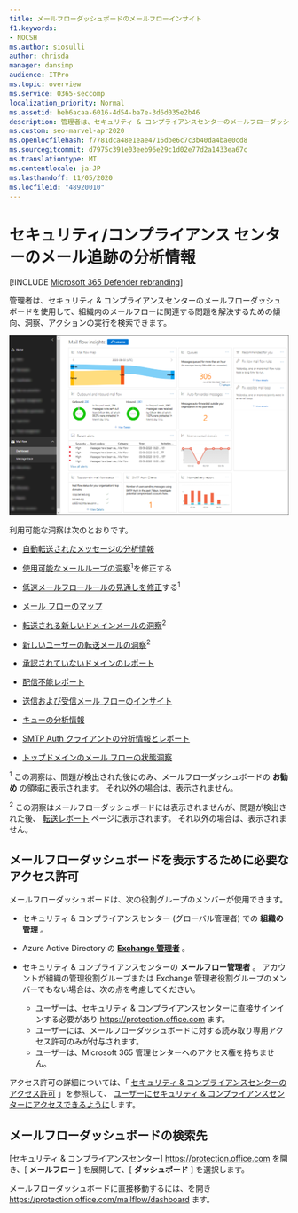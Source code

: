 ```yaml
---
title: メールフローダッシュボードのメールフローインサイト
f1.keywords:
- NOCSH
ms.author: siosulli
author: chrisda
manager: dansimp
audience: ITPro
ms.topic: overview
ms.service: O365-seccomp
localization_priority: Normal
ms.assetid: beb6acaa-6016-4d54-ba7e-3d6d035e2b46
description: 管理者は、セキュリティ & コンプライアンスセンターのメールフローダッシュボードで使用できる洞察およびレポートについて学習できます。
ms.custom: seo-marvel-apr2020
ms.openlocfilehash: f7781dca48e1eae4716dbe6c7c3b40da4bae0cd8
ms.sourcegitcommit: d7975c391e03eeb96e29c1d02e77d2a1433ea67c
ms.translationtype: MT
ms.contentlocale: ja-JP
ms.lasthandoff: 11/05/2020
ms.locfileid: "48920010"
---
```

# <a name="mail-flow-insights-in-the-security--compliance-center"></a>セキュリティ/コンプライアンス センターのメール追跡の分析情報

[!INCLUDE [Microsoft 365 Defender rebranding](../includes/microsoft-defender-for-office.md)]


管理者は、セキュリティ & コンプライアンスセンターのメールフローダッシュボードを使用して、組織内のメールフローに関連する問題を解決するための傾向、洞察、アクションの実行を検索できます。

![セキュリティ & コンプライアンスセンターのメールフローダッシュボード](../../media/mail-flow-dashboard-v2.png)

利用可能な洞察は次のとおりです。

- [自動転送されたメッセージの分析情報](mfi-auto-forwarded-messages-report.md)

- [使用可能なメールループの洞察](mfi-mail-loop-insight.md)<sup>1</sup>を修正する

- [低速メールフロールールの見通しを修正](mfi-slow-mail-flow-rules-insight.md)する<sup>1</sup>

- [メール フローのマップ](mfi-mail-flow-map-report.md)

- [転送される新しいドメインメールの洞察](mfi-new-domains-being-forwarded-email.md)<sup>2</sup>

- [新しいユーザーの転送メールの洞察](mfi-new-users-forwarding-email.md)<sup>2</sup>

- [承認されていないドメインのレポート](mfi-non-accepted-domain-report.md)

- [配信不能レポート](mfi-non-delivery-report.md)

- [送信および受信メール フローのインサイト](mfi-outbound-and-inbound-mail-flow.md)

- [キューの分析情報](mfi-queue-alerts-and-queues.md)

- [SMTP Auth クライアントの分析情報とレポート](mfi-smtp-auth-clients-report.md)

- [トップドメインのメール フローの状態洞察](mfi-domain-mail-flow-status-insight.md)　

<sup>1</sup> この洞察は、問題が検出された後にのみ、メールフローダッシュボードの **お勧め** の領域に表示されます。 それ以外の場合は、表示されません。

<sup>2</sup> この洞察はメールフローダッシュボードには表示されませんが、問題が検出された後、 [転送レポート](view-mail-flow-reports.md#forwarding-report) ページに表示されます。 それ以外の場合は、表示されません。

## <a name="permissions-required-to-view-the-mail-flow-dashboard"></a>メールフローダッシュボードを表示するために必要なアクセス許可

メールフローダッシュボードは、次の役割グループのメンバーが使用できます。

- セキュリティ & コンプライアンスセンター (グローバル管理者) での **組織の管理** 。

- Azure Active Directory の **[Exchange 管理者](https://docs.microsoft.com/azure/active-directory/users-groups-roles/directory-assign-admin-roles#exchange-administrator)** 。

- セキュリティ & コンプライアンスセンターの **メールフロー管理者** 。 アカウントが組織の管理役割グループまたは Exchange 管理者役割グループのメンバーでもない場合は、次の点を考慮してください。
  - ユーザーは、セキュリティ & コンプライアンスセンターに直接サインインする必要があり <https://protection.office.com> ます。
  - ユーザーには、メールフローダッシュボードに対する読み取り専用アクセス許可のみが付与されます。
  - ユーザーは、Microsoft 365 管理センターへのアクセス権を持ちません。

アクセス許可の詳細については、「 [セキュリティ & コンプライアンスセンターのアクセス許可](permissions-in-the-security-and-compliance-center.md) 」を参照して、 [ユーザーにセキュリティ & コンプライアンスセンターにアクセスできるように](grant-access-to-the-security-and-compliance-center.md)します。

## <a name="where-to-find-the-mail-flow-dashboard"></a>メールフローダッシュボードの検索先

[セキュリティ & コンプライアンスセンター] <https://protection.office.com> を開き、[ **メールフロー** ] を展開して、[ **ダッシュボード** ] を選択します。

メールフローダッシュボードに直接移動するには、を開き <https://protection.office.com/mailflow/dashboard> ます。
